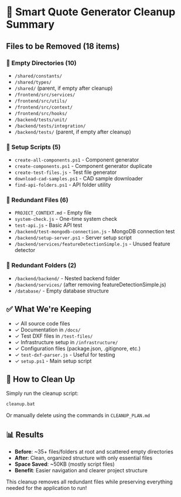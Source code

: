 # 🧹 Smart Quote Generator Cleanup Summary

## Files to be Removed (18 items)

### 📁 Empty Directories (10)
- `/shared/constants/`
- `/shared/types/`
- `/shared/` (parent, if empty after cleanup)
- `/frontend/src/services/`
- `/frontend/src/utils/`
- `/frontend/src/context/`
- `/frontend/src/hooks/`
- `/backend/tests/unit/`
- `/backend/tests/integration/`
- `/backend/tests/` (parent, if empty after cleanup)

### 🔧 Setup Scripts (5)
- `create-all-components.ps1` - Component generator
- `create-components.ps1` - Component generator duplicate
- `create-test-files.js` - Test file generator
- `download-cad-samples.ps1` - CAD sample downloader
- `find-api-folders.ps1` - API folder utility

### 📄 Redundant Files (6)
- `PROJECT_CONTEXT.md` - Empty file
- `system-check.js` - One-time system check
- `test-api.js` - Basic API test
- `/backend/test-mongodb-connection.js` - MongoDB connection test
- `/backend/setup-server.ps1` - Server setup script
- `/backend/services/featureDetectionSimple.js` - Unused feature detector

### 📂 Redundant Folders (2)
- `/backend/backend/` - Nested backend folder
- `/backend/services/` (after removing featureDetectionSimple.js)
- `/database/` - Empty database structure

## ✅ What We're Keeping
- ✓ All source code files
- ✓ Documentation in `/docs/`
- ✓ Test DXF files in `/test-files/`
- ✓ Infrastructure setup in `/infrastructure/`
- ✓ Configuration files (package.json, .gitignore, etc.)
- ✓ `test-dxf-parser.js` - Useful for testing
- ✓ `setup.ps1` - Main setup script

## 🚀 How to Clean Up

Simply run the cleanup script:
```bash
cleanup.bat
```

Or manually delete using the commands in `CLEANUP_PLAN.md`

## 📊 Results
- **Before**: ~35+ files/folders at root and scattered empty directories
- **After**: Clean, organized structure with only essential files
- **Space Saved**: ~50KB (mostly script files)
- **Benefit**: Easier navigation and clearer project structure

This cleanup removes all redundant files while preserving everything needed for the application to run!

